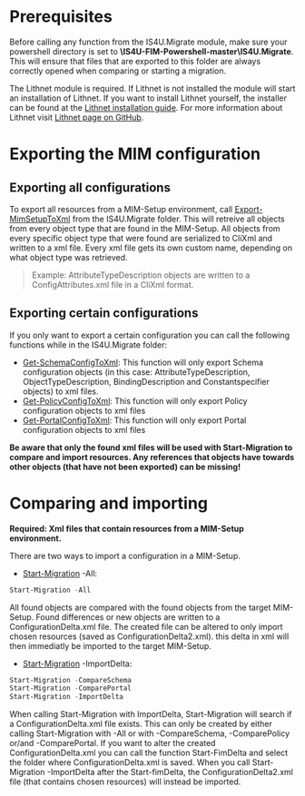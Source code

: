 # Prerequisites

Before calling any function from the IS4U.Migrate module, make sure your powershell directory is set to 
**\IS4U-FIM-Powershell-master\IS4U.Migrate**.
This will ensure that files that are exported to this folder are always correctly opened when comparing or starting a migration.

The Lithnet module is required. If Lithnet is not installed the module will start an installation of Lithnet. 
If you want to install Lithnet yourself, the installer can be found at the [Lithnet installation guide](https://github.com/lithnet/resourcemanagement-powershell/wiki/installing-the-module).
For more information about Lithnet visit [Lithnet page on GitHub](https://github.com/lithnet/resourcemanagement-powershell).

# Exporting the MIM configuration

## Exporting all configurations

To export all resources from a MIM-Setup environment, call [Export-MimSetupToXml](Export-MIMSetupToXml) from the IS4U.Migrate folder.
This will retreive all objects from every object type that are found in the MIM-Setup. All objects from every specific object type that were found are serialized to CliXml and written to a xml file. Every xml file gets its own custom name, depending on what object type was retrieved.

> Example: AttributeTypeDescription objects are written to a ConfigAttributes.xml file in a CliXml format.

## Exporting certain configurations

If you only want to export a certain configuration you can call the following functions while in the IS4U.Migrate folder:
  * [Get-SchemaConfigToXml](Get-SchemaConfigToXml): This function will only export Schema configuration objects (in this case: AttributeTypeDescription, ObjectTypeDescription, BindingDescription and Constantspecifier objects) to xml files.
  * [Get-PolicyConfigToXml](Get-PolicyConfigToXml): This function will only export Policy configuration objects to xml files
  * [Get-PortalConfigToXml](Get-PortalConfigToXml): This function will only export Portal configuration objects to xml files

**Be aware that only the found xml files will be used with Start-Migration to compare and import resources. Any references that objects have towards other objects (that have not been exported) can be missing!**

# Comparing and importing

**Required: Xml files that contain resources from a MIM-Setup environment.**

There are two ways to import a configuration in a MIM-Setup.
* [Start-Migration](Start-Migration) -All:
```powershell
Start-Migration -All
```
All found objects are compared with the found objects from the target MIM-Setup. Found differences or new objects are written to a ConfigurationDelta.xml file. The created file can be altered to only import chosen resources (saved as ConfigurationDelta2.xml). this delta in xml will then immediatly be imported to the target MIM-Setup.

* [Start-Migration](Start-Migration) -ImportDelta:
```powershell
Start-Migration -CompareSchema
Start-Migration -ComparePortal
Start-Migration -ImportDelta
```
When calling Start-Migration with ImportDelta, Start-Migration will search if a ConfigurationDelta.xml file exists. This can only be created by either calling Start-Migration with -All or with -CompareSchema, -ComparePolicy or/and -ComparePortal. 
If you want to alter the created ConfigurationDelta.xml you can call the function Start-FimDelta and select the folder where ConfigurationDelta.xml is saved. When you call Start-Migration -ImportDelta after the Start-fimDelta, the ConfigurationDelta2.xml file (that contains chosen resources) will instead be imported.